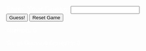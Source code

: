 <html>

<head>
    <link rel="stylesheet" href="songGuessing.css">
</head>

<div id='content'>
<p id = "randomWord" style="color:white;font-size:25px;"> </p>
<form id='songGuessingForm'>
<div class='form-uname'>
    <label id='guess' for='guess' style="color:white;font-size:20px;">Enter Your Guess:</label>
    <input id='guessText' type='text' maxlength='100'>
</div>
<div class='form-sub'>
    <button id='subButton' type='button' onclick = "checkAnswer()">Guess!</button>
    <button onclick = "startGame(0,0)">Reset Game</button>
</div>
</form>

<div id="text">
  <p id = "attemptsText" style="color:white;font-size:15px;"> Attempts: 0</p>
  <p id = "correctText" style="color:white;font-size:15px;"> Songs Guessed Correctly: 0</p>
  <p id = "resultText" style="color:white;font-size:14px;"> </p>

</div>

<script type="text/javascript">

const songList = ["Blank Space", "Shake it Off", "Bad Blood", "Love Story", "Anti-Hero", "All Too Well", "Look What You Made Me Do", "I Knew You Were Trouble", "ME!", "Style", "We Are Never Ever Getting Back Together", "Lover", "Delicate", "Gorgeous", "The Great War", "Back to December", "Karma", "Enchanted", "You Belong With Me", "Bejeweled", "You Need to Calm Down"];

let answer = "";
let attempts = 0;
let correct = 0;

function chooseSong() {
    return songList[Math.floor(Math.random() * songList.length)];
}

function startGame(attempts, correct) {
    // attempts = 0
    // correct = 0
    answer = chooseSong();
    const newList = [...answer];

    let change = Math.floor(Math.random() * newList.length);
    while (newList[change] === " ") {
    change = Math.floor(Math.random() * newList.length);
    }

    let change2 = Math.floor(Math.random() * newList.length);
    while (newList[change2] === " " || change2 === change) {
    change2 = Math.floor(Math.random() * newList.length);
    }

    newList[change] = "_";
    newList[change2] = "_";

    let joined = "";
    for (let i = 0; i < newList.length; i++) {
    joined += newList[i];
    }
    document.getElementById("randomWord").innerHTML = joined;
}

function checkAnswer() {
    let guess = document.getElementById("guessText").value;
    document.getElementById("guessText").value = ""; // Clear the input text box
    attempts++;
    let elem = document.getElementById('resultText');
    if (guess.toLowerCase() === answer.toLowerCase()) {
        elem.style.color = '#00ff00';
        elem.innerHTML = "'" + answer + "'" + " is the correct answer!";
        correct++;
        startGame(attempts, correct);
    }
    else {
        elem.style.color = '#ff0000';
        elem.innerHTML = "'" + guess + "'" + " is incorrect. Try again.";
    }
    document.getElementById("attemptsText").innerHTML = "Attempts: " + attempts;
    document.getElementById("correctText").innerHTML = "Songs Guessed Correctly: " + correct;
}

startGame(0, 0);

</script>